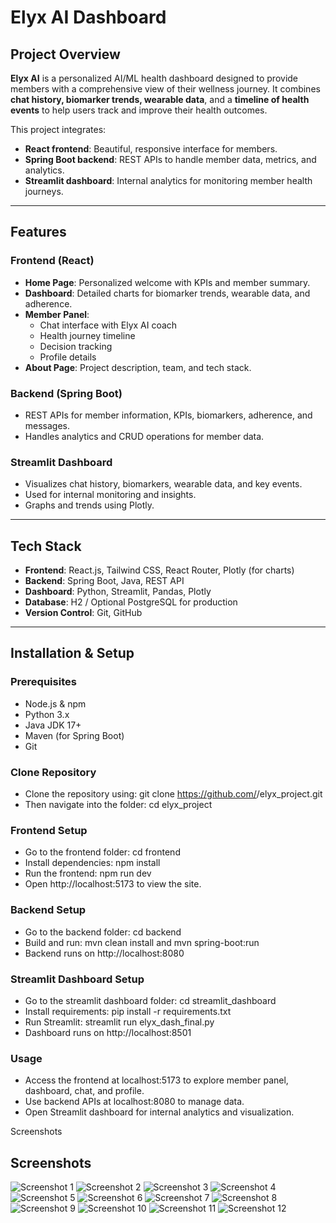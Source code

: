 # Elyx AI Dashboard

## Project Overview
**Elyx AI** is a personalized AI/ML health dashboard designed to provide members with a comprehensive view of their wellness journey. It combines **chat history, biomarker trends, wearable data**, and a **timeline of health events** to help users track and improve their health outcomes.

This project integrates:

- **React frontend**: Beautiful, responsive interface for members.
- **Spring Boot backend**: REST APIs to handle member data, metrics, and analytics.
- **Streamlit dashboard**: Internal analytics for monitoring member health journeys.

---

## Features

### Frontend (React)
- **Home Page**: Personalized welcome with KPIs and member summary.
- **Dashboard**: Detailed charts for biomarker trends, wearable data, and adherence.
- **Member Panel**:
  - Chat interface with Elyx AI coach
  - Health journey timeline
  - Decision tracking
  - Profile details
- **About Page**: Project description, team, and tech stack.

### Backend (Spring Boot)
- REST APIs for member information, KPIs, biomarkers, adherence, and messages.
- Handles analytics and CRUD operations for member data.

### Streamlit Dashboard
- Visualizes chat history, biomarkers, wearable data, and key events.
- Used for internal monitoring and insights.
- Graphs and trends using Plotly.

---

## Tech Stack
- **Frontend**: React.js, Tailwind CSS, React Router, Plotly (for charts)
- **Backend**: Spring Boot, Java, REST API
- **Dashboard**: Python, Streamlit, Pandas, Plotly
- **Database**: H2 / Optional PostgreSQL for production
- **Version Control**: Git, GitHub

---

## Installation & Setup

### Prerequisites
- Node.js & npm
- Python 3.x
- Java JDK 17+
- Maven (for Spring Boot)
- Git

### Clone Repository
- Clone the repository using: git clone https://github.com/<your-username>/elyx_project.git
- Then navigate into the folder: cd elyx_project

### Frontend Setup
- Go to the frontend folder: cd frontend
- Install dependencies: npm install
- Run the frontend: npm run dev
- Open http://localhost:5173 to view the site.

### Backend Setup
- Go to the backend folder: cd backend
- Build and run: mvn clean install and mvn spring-boot:run
- Backend runs on http://localhost:8080

### Streamlit Dashboard Setup
- Go to the streamlit dashboard folder: cd streamlit_dashboard
- Install requirements: pip install -r requirements.txt
- Run Streamlit: streamlit run elyx_dash_final.py
- Dashboard runs on http://localhost:8501

### Usage
- Access the frontend at localhost:5173 to explore member panel, dashboard, chat, and profile.
- Use backend APIs at localhost:8080 to manage data.
- Open Streamlit dashboard for internal analytics and visualization.

Screenshots
## Screenshots

![Screenshot 1](https://github.com/user-attachments/assets/6d275b76-d0fc-4fe1-9ec2-052a2c048135)
![Screenshot 2](https://github.com/user-attachments/assets/f7bad3b6-a722-4322-8f84-a80ba4d78d91)
![Screenshot 3](https://github.com/user-attachments/assets/5e2e2d73-7e63-4377-af0c-24daded7f6a5)
![Screenshot 4](https://github.com/user-attachments/assets/987975c6-576e-4786-9c27-cbe9011efb52)
![Screenshot 5](https://github.com/user-attachments/assets/39b3aa28-d9b4-4ab0-b130-e562b047f888)
![Screenshot 6](https://github.com/user-attachments/assets/fbcbddd4-b2ea-4b2f-9fcc-b69c13f6326f)
![Screenshot 7](https://github.com/user-attachments/assets/c833bfb4-ffb4-4ef2-863a-48df9596d855)
![Screenshot 8](https://github.com/user-attachments/assets/f50cc955-f31a-4746-8a80-3fc5292111d9)
![Screenshot 9](https://github.com/user-attachments/assets/eb06831d-d044-47d4-b46a-79e07b8b0ce4)
![Screenshot 10](https://github.com/user-attachments/assets/4b0cc38f-98a1-4366-a0fd-9f521c76e9f2)
![Screenshot 11](https://github.com/user-attachments/assets/8cdbca14-5ff2-4a93-bc8e-fdd4b16bda38)
![Screenshot 12](https://github.com/user-attachments/assets/505ed698-d0aa-440e-8dbc-8b187eb5a7ec)

